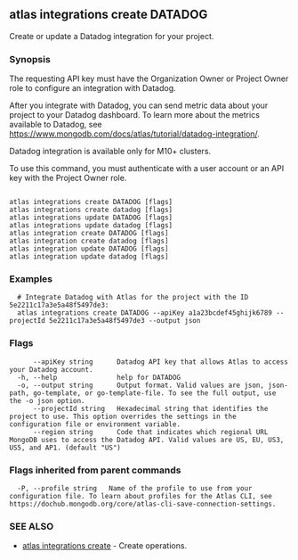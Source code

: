 ## atlas integrations create DATADOG

Create or update a Datadog integration for your project.


### Synopsis

The requesting API key must have the Organization Owner or Project Owner role to configure an integration with Datadog.

After you integrate with Datadog, you can send metric data about your project to your Datadog dashboard. To learn more about the metrics available to Datadog, see https://www.mongodb.com/docs/atlas/tutorial/datadog-integration/.
		
Datadog integration is available only for M10+ clusters.

To use this command, you must authenticate with a user account or an API key with the Project Owner role.



```

atlas integrations create DATADOG [flags]
atlas integrations create datadog [flags]
atlas integrations update DATADOG [flags]
atlas integrations update datadog [flags]
atlas integration create DATADOG [flags]
atlas integration create datadog [flags]
atlas integration update DATADOG [flags]
atlas integration update datadog [flags]
```

### Examples

```
  # Integrate Datadog with Atlas for the project with the ID 5e2211c17a3e5a48f5497de3:
  atlas integrations create DATADOG --apiKey a1a23bcdef45ghijk6789 --projectId 5e2211c17a3e5a48f5497de3 --output json
```


### Flags

```
      --apiKey string      Datadog API key that allows Atlas to access your Datadog account.
  -h, --help               help for DATADOG
  -o, --output string      Output format. Valid values are json, json-path, go-template, or go-template-file. To see the full output, use the -o json option.
      --projectId string   Hexadecimal string that identifies the project to use. This option overrides the settings in the configuration file or environment variable.
      --region string      Code that indicates which regional URL MongoDB uses to access the Datadog API. Valid values are US, EU, US3, US5, and AP1. (default "US")

```


### Flags inherited from parent commands

```
  -P, --profile string   Name of the profile to use from your configuration file. To learn about profiles for the Atlas CLI, see https://dochub.mongodb.org/core/atlas-cli-save-connection-settings.

```

### SEE ALSO


* [atlas integrations create](atlas_integrations_create.md)	- Create operations.



